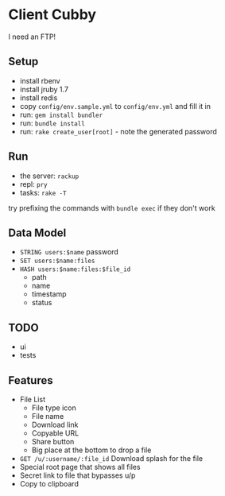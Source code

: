 # Client Cubby

I need an FTP!

## Setup

- install rbenv
- install jruby 1.7
- install redis
- copy `config/env.sample.yml` to `config/env.yml` and fill it in
- run: `gem install bundler`
- run: `bundle install`
- run: `rake create_user[root]` - note the generated password

## Run

- the server: `rackup`
- repl: `pry`
- tasks: `rake -T`

try prefixing the commands with `bundle exec` if they don't work

## Data Model

- `STRING users:$name` password
- `SET users:$name:files`
- `HASH users:$name:files:$file_id`
  - path
  - name
  - timestamp
  - status

## TODO

- ui
- tests

## Features
- File List
    - File type icon
    - File name
    - Download link
    - Copyable URL
    - Share button
    - Big place at the bottom to drop a file
- `GET /u/:username/:file_id`
  Download splash for the file
- Special root page that shows all files
- Secret link to file that bypasses u/p
- Copy to clipboard